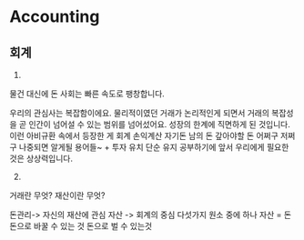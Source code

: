 # Accounting

## 회계 

1.
물건 대신에 돈 
사회는 빠른 속도로 팽창합니다.

우리의 관심사는 복잡함이에요.
물리적이였던 거래가 논리적인게 되면서 거래의 복잡성을 곧 인간이 넘어설 수 있는 범위를 넘어섰어요.  성장의 한계에 직면하게 된 것입니다. 이런 아비규환 속에서 등장한 게 회계 손익계산 자기돈 남의 돈 갚아야할 돈 어쩌구 저쩌구 나중되면 알게될 용어들~ + 투자 유치 단순 유지 
공부하기에 앞서 우리에게 필요한 것은 상상력입니다.

2.
거래란 무엇? 재산이란 무엇?

돈관리-> 자신의 재산에 관심
자산 -> 회계의 중심 다섯가지 원소 중에 하나
자산 = 
돈 
돈으로 바꿀 수 있는 것
돈으로 벌 수 있는것
